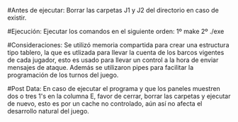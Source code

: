 #Antes de ejecutar:
Borrar las carpetas J1 y J2 del directorio en caso de existir. 

#Ejecución:
Ejecutar los comandos en el siguiente orden:
1º make
2º ./exe

#Consideraciones:
Se utilizó memoria compartida para crear una estructura tipo tablero, la que es utlizada para llevar la cuenta de los barcos vigentes de cada jugador, esto es usado para llevar un control a la hora de enviar mensajes de ataque. 
Además se utilizaron pipes para facilitar la programación de los turnos del juego.

#Post Data:
En caso de ejecutar el programa y que los paneles muestren dos o tres 1's en la columna E, favor de cerrar, borrar las carpetas y ejecutar de nuevo, esto es por un cache no controlado, aún así no afecta el desarrollo natural del juego.
